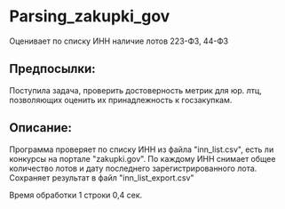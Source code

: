 # Parsing_zakupki_gov
Оценивает по списку ИНН наличие лотов 223-ФЗ, 44-ФЗ

Предпосылки:
-------
Поступила задача, проверить достоверность метрик для юр. лтц, позволяющих оценить их принадлежность к госзакупкам.

Описание:
-------
Программа проверяет по списку ИНН из файла "inn_list.csv", есть ли конкурсы на портале "zakupki.gov".
По каждому ИНН снимает общее количество лотов и дату последнего зарегистрированного лота.
Сохраняет результат в файл "inn_list_export.csv"

Время обработки 1 строки 0,4 сек.
